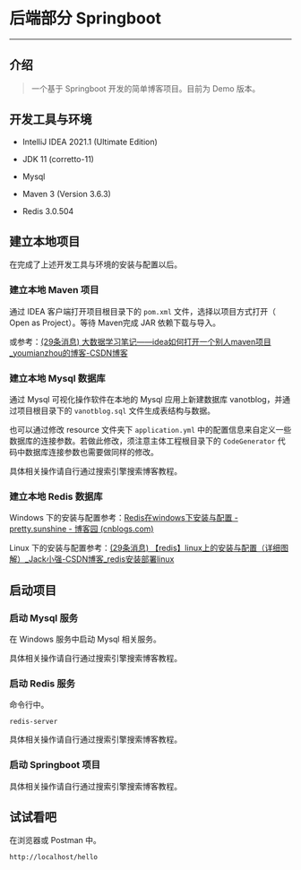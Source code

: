 # 后端部分 Springboot

----

## 介绍
>一个基于 Springboot 开发的简单博客项目。目前为 Demo 版本。

## 开发工具与环境

- IntelliJ IDEA 2021.1 (Ultimate Edition)

- JDK 11 (corretto-11)
- Mysql
- Maven 3 (Version 3.6.3)
- Redis 3.0.504

## 建立本地项目

在完成了上述开发工具与环境的安装与配置以后。

### 建立本地 Maven 项目

通过 IDEA 客户端打开项目根目录下的 `pom.xml` 文件，选择以项目方式打开（ Open as Project）。等待 Maven完成 JAR 依赖下载与导入。

或参考：[(29条消息) 大数据学习笔记——idea如何打开一个别人maven项目_youmianzhou的博客-CSDN博客](https://blog.csdn.net/youmianzhou/article/details/107903138)

### 建立本地 Mysql 数据库

通过 Mysql 可视化操作软件在本地的 Mysql 应用上新建数据库 vanotblog，并通过项目根目录下的 `vanotblog.sql` 文件生成表结构与数据。

也可以通过修改 resource 文件夹下 `application.yml` 中的配置信息来自定义一些数据库的连接参数。若做此修改，须注意主体工程根目录下的 `CodeGenerator` 代码中数据库连接参数也需要做同样的修改。

具体相关操作请自行通过搜索引擎搜索博客教程。

### 建立本地 Redis 数据库

Windows 下的安装与配置参考：[Redis在windows下安装与配置 - pretty.sunshine - 博客园 (cnblogs.com)](https://www.cnblogs.com/pretty-sunshine/p/10615287.html)

Linux 下的安装与配置参考：[(29条消息) 【redis】linux上的安装与配置（详细图解）_Jack小强-CSDN博客_redis安装部署linux](https://blog.csdn.net/yjqyyjw/article/details/73293455)

## 启动项目

### 启动 Mysql 服务

在 Windows 服务中启动 Mysql 相关服务。

具体相关操作请自行通过搜索引擎搜索博客教程。

### 启动 Redis 服务

命令行中。

```
redis-server
```

具体相关操作请自行通过搜索引擎搜索博客教程。

### 启动 Springboot 项目

具体相关操作请自行通过搜索引擎搜索博客教程。

## 试试看吧

在浏览器或 Postman 中。

```
http://localhost/hello
```
